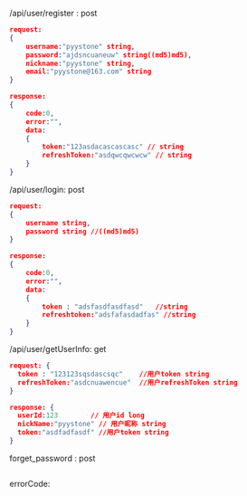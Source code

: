 /api/user/register : post
``` json
request:
{
	username:"pyystone" string,
	password:"ajdsncuaneuw" string((md5)md5),
	nickname:"pyystone" string,
	email:"pyystone@163.com" string
}

response:
{
	code:0,
	error:"",
	data:
	{
		token:"123asdacascascasc" // string
		refreshToken:"asdqwcqwcwcw" // string
	}
}
```

/api/user/login: post
```json
request:
{
	username string,
	password string //((md5)md5)
}

response:
{
	code:0,
	error:"",
	data:
	{
        token : "adsfasdfasdfasd"   //string
        refreshtoken:"adsfafasdadfas" //string
	}
}

```

/api/user/getUserInfo: get

```json
request: {
  token : "123123sqsdascsqc"    //用户token string
  refreshToken:"asdcnuawencue"  //用户refreshToken string
}

response: {
  userId:123        // 用户id long
  nickName:"pyystone" // 用户昵称 string
  token:"asdfadfasdf" //用户token string
}
```

forget_password : post

```json

```


errorCode:


